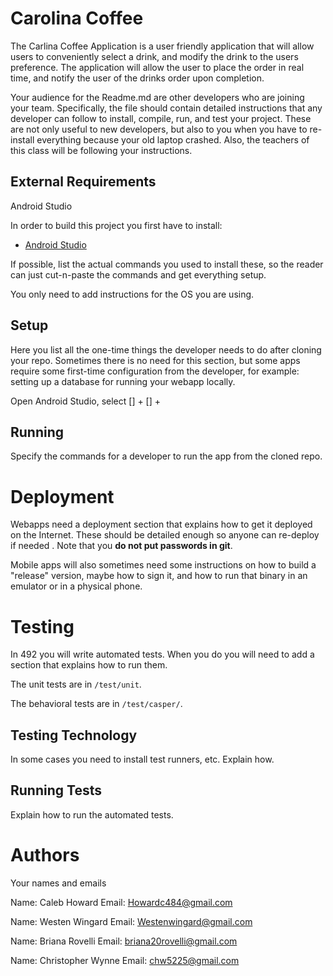 # Carolina Coffee

The Carlina Coffee Application is a user friendly application that will allow users to conveniently
select a drink, and modify the drink to the users preference. The application will allow the
user to place the order in real time, and notify the user of the drinks order upon completion.

Your audience for the Readme.md are other developers who are joining your team.
Specifically, the file should contain detailed instructions that any developer
can follow to install, compile, run, and test your project. These are not only
useful to new developers, but also to you when you have to re-install everything
because your old laptop crashed. Also, the teachers of this class will be
following your instructions.

## External Requirements

Android Studio

In order to build this project you first have to install:

* [Android Studio](https://developer.android.com/)


If possible, list the actual commands you used to install these, so the reader
can just cut-n-paste the commands and get everything setup.

You only need to add instructions for the OS you are using.

## Setup

Here you list all the one-time things the developer needs to do after cloning
your repo. Sometimes there is no need for this section, but some apps require
some first-time configuration from the developer, for example: setting up a
database for running your webapp locally.

Open Android Studio, select [] + [] +

## Running

Specify the commands for a developer to run the app from the cloned repo.

# Deployment

Webapps need a deployment section that explains how to get it deployed on the
Internet. These should be detailed enough so anyone can re-deploy if needed
. Note that you **do not put passwords in git**.

Mobile apps will also sometimes need some instructions on how to build a
"release" version, maybe how to sign it, and how to run that binary in an
emulator or in a physical phone.

# Testing

In 492 you will write automated tests. When you do you will need to add a
section that explains how to run them.

The unit tests are in `/test/unit`.

The behavioral tests are in `/test/casper/`.

## Testing Technology

In some cases you need to install test runners, etc. Explain how.

## Running Tests

Explain how to run the automated tests.

# Authors
Your names and emails

Name: Caleb Howard
Email: Howardc484@gmail.com

Name: Westen Wingard
Email: Westenwingard@gmail.com

Name: Briana Rovelli
Email: briana20rovelli@gmail.com

Name: Christopher Wynne
Email: chw5225@gmail.com


